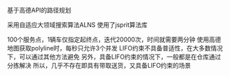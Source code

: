 基于高德API的路径规划

采用自适应大领域搜索算法ALNS
使用了jsprit算法库

100个服务点，1辆车仅指定起终点，迭代20000次，时间就需要两分钟
使用高德地图获取polyline时，每秒只允许3个并发
LIFO约束不具备普适性，在大多数情况下，可以通过其他方法避免
另外，具备LIFO约束的情况下，一般都是在仓库通过分拣解决
所以，几乎不存在即具有带取送货，又具备LIFO约束的场景
